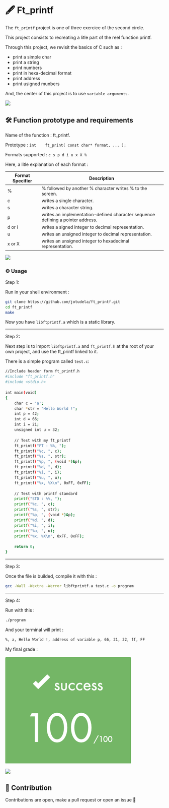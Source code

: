 # 🖋️ Ft_printf

The `ft_printf` project is one of three exercice of the second circle.

This project consists to recreating a litle part of the reel function printf.

Through this project, we revisit the basics of C such as :
- print a simple char
- print a string
- print numbers
- print in hexa-decimal format
- print address
- print usigned munbers

And, the center of this project is to use `variable arguments`.

![](https://raw.githubusercontent.com/andreasbm/readme/master/assets/lines/rainbow.png)

## 🛠️ Function prototype and requirements

Name of the function : ft_printf.

Prototype : `int    ft_print( const char* format, ... );`

Formats supported : `c s p d i u x X %`

Here, a litle explanation of each format :

| Format Specifier | Description |
|------------------|-------------|
| %                | % followed by another % character writes % to the screen. |
| c                | writes a single character. |
| s                | writes a character string. |
| p                | writes an implementation-defined character sequence defining a pointer address. |
| d or i           | writes a signed integer to decimal representation. |
| u                | writes an unsigned integer to decimal representation. |
| x or X           | writes an unsigned integer to hexadecimal representation. |


![](https://raw.githubusercontent.com/andreasbm/readme/master/assets/lines/rainbow.png)

### ⚙️ Usage

Step 1:

Run in your shell environment :
```bash
git clone https://github.com/jotudela/ft_printf.git
cd ft_printf
make
```
Now you have `libftprintf.a` which is a static library.

---

Step 2:

Next step is to import `libftprintf.a` and `ft_printf.h` at the root of your own project, and use
the ft_printf linked to it.

There is a simple program called `test.c`:

```bash
//Include header form ft_printf.h
#include "ft_printf.h"
#include <stdio.h>

int main(void)
{
    char c = 'a';
    char *str = "Hello World !";
    int p = 42;
    int d = 66;
    int i = 21;
    unsigned int u = 32;

    // Test with my ft_printf
    ft_printf("FT : %%, ");
    ft_printf("%c, ", c);
    ft_printf("%s, ", str);
    ft_printf("%p, ", (void *)&p);
    ft_printf("%d, ", d);
    ft_printf("%i, ", i);
    ft_printf("%u, ", u);
    ft_printf("%x, %X\n", 0xFF, 0xFF);

    // Test with printf standard
    printf("STD : %%, ");
    printf("%c, ", c);
    printf("%s, ", str);
    printf("%p, ", (void *)&p);
    printf("%d, ", d);
    printf("%i, ", i);
    printf("%u, ", u);
    printf("%x, %X\n", 0xFF, 0xFF);

    return 0;
}
```

---

Step 3:

Once the file is builded, compile it with this :
```bash
gcc -Wall -Wextra -Werror libftprintf.a test.c -o program
```

---

Step 4:

Run with this :
```bash
./program
```

And your terminal will print :
```bash
%, a, Hello World !, address of variable p, 66, 21, 32, ff, FF
```

My final grade :

![](imgs/100%.png)

![](https://raw.githubusercontent.com/andreasbm/readme/master/assets/lines/rainbow.png)

## 🤝 Contribution
Contributions are open, make a pull request or open an issue 🚀
